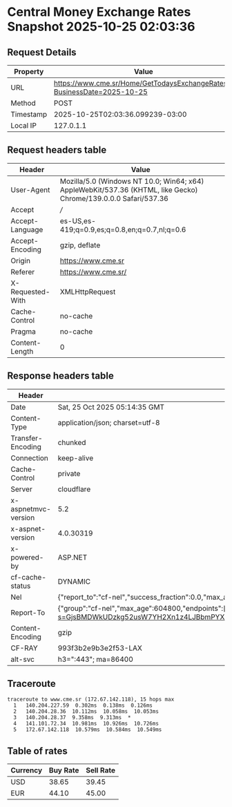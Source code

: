 # Central Money Exchange Rates Snapshot 2025-10-25 02:03:36
## Request Details

| Property | Value |
|----------|-------|
| URL | https://www.cme.sr/Home/GetTodaysExchangeRates/?BusinessDate=2025-10-25 |
| Method | POST |
| Timestamp | 2025-10-25T02:03:36.099239-03:00 |
| Local IP | 127.0.1.1 |
    
## Request headers table

| Header | Value |
|--------|-------|
| User-Agent | Mozilla/5.0 (Windows NT 10.0; Win64; x64) AppleWebKit/537.36 (KHTML, like Gecko) Chrome/139.0.0.0 Safari/537.36 |
| Accept | */* |
| Accept-Language | es-US,es-419;q=0.9,es;q=0.8,en;q=0.7,nl;q=0.6 |
| Accept-Encoding | gzip, deflate |
| Origin | https://www.cme.sr |
| Referer | https://www.cme.sr/ |
| X-Requested-With | XMLHttpRequest |
| Cache-Control | no-cache |
| Pragma | no-cache |
| Content-Length | 0 |

    
## Response headers table
| Header | Value |
|--------|-------|
| Date | Sat, 25 Oct 2025 05:14:35 GMT |
| Content-Type | application/json; charset=utf-8 |
| Transfer-Encoding | chunked |
| Connection | keep-alive |
| Cache-Control | private |
| Server | cloudflare |
| x-aspnetmvc-version | 5.2 |
| x-aspnet-version | 4.0.30319 |
| x-powered-by | ASP.NET |
| cf-cache-status | DYNAMIC |
| Nel | {"report_to":"cf-nel","success_fraction":0.0,"max_age":604800} |
| Report-To | {"group":"cf-nel","max_age":604800,"endpoints":[{"url":"https://a.nel.cloudflare.com/report/v4?s=GjsBMDWkUDzkg52usW7YH2Xn1z4LJBbmPYX1D2EzlZkoyTLGxYeOa4hqx09V3Q8%2FC05u%2BxOfmiBoTmYcNg%2BqblG9EkOxVc1t04I%3D"}]} |
| Content-Encoding | gzip |
| CF-RAY | 993f3b2e9b3e2f53-LAX |
| alt-svc | h3=":443"; ma=86400 |

## Traceroute 

```
traceroute to www.cme.sr (172.67.142.118), 15 hops max
  1   140.204.227.59  0.302ms  0.138ms  0.126ms 
  2   140.204.28.36  10.112ms  10.058ms  10.053ms 
  3   140.204.28.37  9.358ms  9.313ms  * 
  4   141.101.72.34  10.981ms  10.926ms  10.726ms 
  5   172.67.142.118  10.579ms  10.584ms  10.549ms 

```


## Table of rates

| Currency | Buy Rate | Sell Rate |
|----------|----------|-----------|
| USD | 38.65 | 39.45 |
| EUR | 44.10 | 45.00 |
